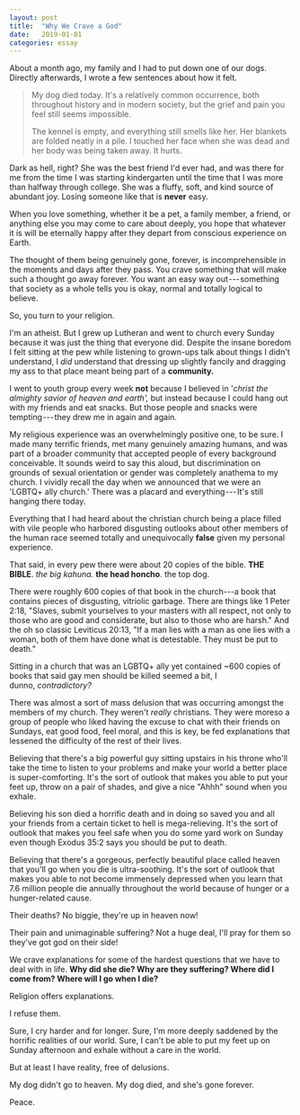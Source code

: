 ```yaml
---
layout: post
title:  "Why We Crave a God"
date:   2019-01-01
categories: essay
---
```


About a month ago, my family and I had to put down one of our dogs. Directly afterwards, I wrote a few sentences about how it felt.

> My dog died today. It's a relatively common occurrence, both throughout history and in modern society, but the grief and pain you feel still seems impossible.
>
> The kennel is empty, and everything still smells like her. Her blankets are folded neatly in a pile. I touched her face when she was dead and her body was being taken away. It hurts.

Dark as hell, right? She was the best friend I'd ever had, and was there for me from the time I was starting kindergarten until the time that I was more than halfway through college. She was a fluffy, soft, and kind source of abundant joy. Losing someone like that is **never** easy.

When you love something, whether it be a pet, a family member, a friend, or anything else you may come to care about deeply, you hope that whatever it is will be eternally happy after they depart from conscious experience on Earth.

The thought of them being genuinely gone, forever, is incomprehensible in the moments and days after they pass. You crave something that will make such a thought go away forever. You want an easy way out --- something that society as a whole tells you is okay, normal and totally logical to believe.

So, you turn to your religion.

I'm an atheist. But I grew up Lutheran and went to church every Sunday because it was just the thing that everyone did. Despite the insane boredom I felt sitting at the pew while listening to grown-ups talk about things I didn't understand, I *did* understand that dressing up slightly fancily and dragging my ass to that place meant being part of a **community.**

I went to youth group every week **not** because I believed in '*christ the almighty savior of heaven and earth',* but instead because I could hang out with my friends and eat snacks. But those people and snacks were tempting --- they drew me in again and again.

My religious experience was an overwhelmingly positive one, to be sure. I made many terrific friends, met many genuinely amazing humans, and was part of a broader community that accepted people of every background conceivable. It sounds weird to say this aloud, but discrimination on grounds of sexual orientation or gender was completely anathema to my church. I vividly recall the day when we announced that we were an 'LGBTQ+ ally church.' There was a placard and everything --- It's still hanging there today.

Everything that I had heard about the christian church being a place filled with vile people who harbored disgusting outlooks about other members of the human race seemed totally and unequivocally **false** given my personal experience.

That said, in every pew there were about 20 copies of the bible. **THE BIBLE**. *the big kahuna.* **the head honcho**. the top dog.

There were roughly 600 copies of that book in the church---a book that contains pieces of disgusting, vitriolic garbage. There are things like 1 Peter 2:18, "Slaves, submit yourselves to your masters with all respect, not only to those who are good and considerate, but also to those who are harsh." And the oh so classic Leviticus 20:13, "If a man lies with a man as one lies with a woman, both of them have done what is detestable. They must be put to death."

Sitting in a church that was an LGBTQ+ ally yet contained ~600 copies of books that said gay men should be killed seemed a bit, I dunno, *contradictory?*

There was almost a sort of mass delusion that was occurring amongst the members of my church. They weren't *really* christians. They were moreso a group of people who liked having the excuse to chat with their friends on Sundays, eat good food, feel moral, and this is key, be fed explanations that lessened the difficulty of the rest of their lives.

Believing that there's a big powerful guy sitting upstairs in his throne who'll take the time to listen to your problems and make your world a better place is super-comforting. It's the sort of outlook that makes you able to put your feet up, throw on a pair of shades, and give a nice "Ahhh" sound when you exhale.

Believing his son died a horrific death and in doing so saved you and all your friends from a certain ticket to hell is mega-relieving. It's the sort of outlook that makes you feel safe when you do some yard work on Sunday even though Exodus 35:2 says you should be put to death.

Believing that there's a gorgeous, perfectly beautiful place called heaven that you'll go when you die is ultra-soothing. It's the sort of outlook that makes you able to not become immensely depressed when you learn that 7.6 million people die annually throughout the world because of hunger or a hunger-related cause.

Their deaths? No biggie, they're up in heaven now!

Their pain and unimaginable suffering? Not a huge deal, I'll pray for them so they've got god on their side!

We crave explanations for some of the hardest questions that we have to deal with in life. **Why did she die? Why are they suffering? Where did I come from? Where will I go when I die?**

Religion offers explanations.

I refuse them.

Sure, I cry harder and for longer. Sure, I'm more deeply saddened by the horrific realities of our world. Sure, I can't be able to put my feet up on Sunday afternoon and exhale without a care in the world.

But at least I have reality, free of delusions.

My dog didn't go to heaven. My dog died, and she's gone forever.

Peace.